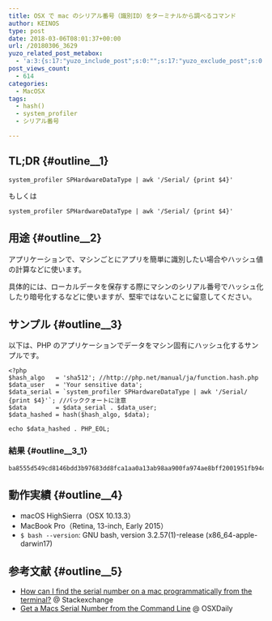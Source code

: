 ```yaml
---
title: OSX で mac のシリアル番号（識別ID）をターミナルから調べるコマンド
author: KEINOS
type: post
date: 2018-03-06T08:01:37+00:00
url: /20180306_3629
yuzo_related_post_metabox:
  - 'a:3:{s:17:"yuzo_include_post";s:0:"";s:17:"yuzo_exclude_post";s:0:"";s:21:"yuzo_disabled_related";N;}'
post_views_count:
  - 614
categories:
  - MacOSX
tags:
  - hash()
  - system_profiler
  - シリアル番号

---
```

## TL;DR {#outline__1}

    system_profiler SPHardwareDataType | awk '/Serial/ {print $4}'
    

もしくは

    system_profiler SPHardwareDataType | awk '/Serial/ {print $4}'
    

## 用途 {#outline__2}

アプリケーションで、マシンごとにアプリを簡単に識別したい場合やハッシュ値の計算などに使います。

具体的には、ローカルデータを保存する際にマシンのシリアル番号でハッシュ化したり暗号化するなどに使いますが、堅牢ではないことに留意してください。

## サンプル {#outline__3}

以下は、PHP のアプリケーションでデータをマシン固有にハッシュ化するサンプルです。

    <?php
    $hash_algo   = 'sha512'; //http://php.net/manual/ja/function.hash.php
    $data_user   = 'Your sensitive data';
    $data_serial = `system_profiler SPHardwareDataType | awk '/Serial/ {print $4}'`; //バッククォートに注意
    $data        = $data_serial . $data_user;
    $data_hashed = hash($hash_algo, $data);
    
    echo $data_hashed . PHP_EOL;
    

### 結果 {#outline__3_1}

    ba8555d549cd8146bdd3b97683dd8fca1aa0a13ab98aa900fa974ae8bff2001951fb94c7b3ec76802bf919402a6bce1426967d7c14614d8c7ea5867402673d32
    

## 動作実績 {#outline__4}

  * macOS HighSierra（OSX 10.13.3）
  * MacBook Pro（Retina, 13-inch, Early 2015）
  * `$ bash --version`: GNU bash, version 3.2.57(1)-release (x86_64-apple-darwin17)

## 参考文献 {#outline__5}

  * [How can I find the serial number on a mac programmatically from the terminal?][1] @ Stackexchange
  * [Get a Macs Serial Number from the Command Line][2] @ OSXDaily

 [1]: https://apple.stackexchange.com/questions/40243/how-can-i-find-the-serial-number-on-a-mac-programmatically-from-the-terminal
 [2]: http://osxdaily.com/2011/04/25/get-mac-serial-number-command-line/